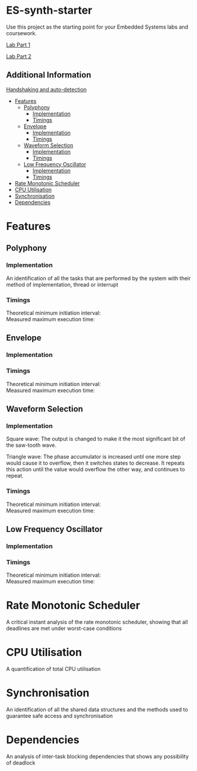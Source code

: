 # ES-synth-starter

  Use this project as the starting point for your Embedded Systems labs and coursework.
  
  [Lab Part 1](doc/LabPart1.md)
  
  [Lab Part 2](doc/LabPart2.md)

## Additional Information
  [Handshaking and auto-detection](doc/handshaking.md)

- [Features](#features)
  * [Polyphony](#polyphony)
    + [Implementation](#implementation)
    + [Timings](#timings)
  * [Envelope](#envelope)
    + [Implementation](#implementation-1)
    + [Timings](#timings-1)
  * [Waveform Selection](#waveform-selection)
    + [Implementation](#implementation-2)
    + [Timings](#timings-2)
  * [Low Frequency Oscillator](#low-frequency-oscillator)
    + [Implementation](#implementation-3)
    + [Timings](#timings-3)
- [Rate Monotonic Scheduler](#rate-monotonic-scheduler)
- [CPU Utilisation](#cpu-utilisation)
- [Synchronisation](#synchronisation)
- [Dependencies](#dependencies)

# Features
## Polyphony
  ### Implementation
  An identification of all the tasks that are performed by the system with their method of implementation, thread or interrupt
  ### Timings
  Theoretical minimum initiation interval: <br />
  Measured maximum execution time: <br />

## Envelope
  ### Implementation
  ### Timings
  Theoretical minimum initiation interval: <br />
  Measured maximum execution time: <br />

## Waveform Selection
  ### Implementation
  Square wave: The output is changed to make it the most significant bit of the saw-tooth wave.<br />

  Triangle wave: The phase accumulator is increased until one more step would cause it to overflow, then it switches states to decrease. It repeats this action until the value would overflow the other way, and continues to repeat. <br />
  ### Timings
  Theoretical minimum initiation interval: <br />
  Measured maximum execution time: <br />

## Low Frequency Oscillator
  ### Implementation
  ### Timings
  Theoretical minimum initiation interval: <br />
  Measured maximum execution time: <br />



# Rate Monotonic Scheduler
A critical instant analysis of the rate monotonic scheduler, showing that all deadlines are met
under worst-case conditions

# CPU Utilisation
A quantification of total CPU utilisation

# Synchronisation
An identification of all the shared data structures and the methods used to guarantee safe access
and synchronisation

# Dependencies
An analysis of inter-task blocking dependencies that shows any possibility of deadlock
    
 
